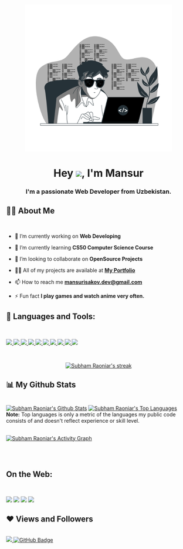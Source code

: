 <p align="center"><a href="#" ><img width="400rem" height="auto" src="Coding-bro.png" /></a></p>

<h1 align="center">Hey <img src="https://raw.githubusercontent.com/MartinHeinz/MartinHeinz/master/wave.gif" width="30px">, I'm Mansur</h1>
<h3 align="center">I'm a passionate Web Developer from Uzbekistan.</h3>

## 🙋‍♂️ About Me

<br>

- 🔭 I’m currently working on **Web Developing**

- 🌱 I’m currently learning **CS50 Computer Science Course**

- 👯 I’m looking to collaborate on **OpenSource Projects**

- 👨‍💻 All of my projects are available at **[My Portfolio](https://mansur-isakov.netlify.app/)**

- 📫 How to reach me **mansurisakov.dev@gmail.com**

- ⚡ Fun fact **I play games and watch anime very often.**

## 🔨 Languages and Tools:

<br>

<p align="left"> 
    <a href="https://www.w3.org/html/" target="_blank"> <img src="https://img.icons8.com/color/48/000000/html-5.png"/> </a> 
    <a href="https://www.w3schools.com/css/" target="_blank"> <img src="https://img.icons8.com/color/48/000000/css3.png"/> </a> 
    <a href="https://www.w3schools.com/css/" target="_blank"> <img src="https://img.icons8.com/color/48/000000/sass.png"/> </a> 
    <a href="https://developer.mozilla.org/en-US/docs/Web/JavaScript" target="_blank"> <img src="https://img.icons8.com/color/48/000000/javascript.png"/> </a> 
    <a href="https://getbootstrap.com" target="_blank"> <img src="https://img.icons8.com/color/48/000000/bootstrap.png"/> </a> 
    <a href="https://www.python.org" target="_blank"> <img src="https://img.icons8.com/color/48/000000/python.png"/> </a> 
    <a href="https://www.python.org" target="_blank"> <img src="https://img.icons8.com/color/48/000000/figma--v1.png"/> </a> 
    <a href="https://www.python.org" target="_blank"> <img src="https://img.icons8.com/color/48/000000/visual-studio-code-2019.png"/> </a> 
    <a href="https://git-scm.com/" target="_blank"> <img src="https://img.icons8.com/color/48/000000/git.png"/> </a> 
    <a href="https://git-scm.com/" target="_blank"> <img src="https://img.icons8.com/color/48/000000/github.png"/> </a> 
</p>

<!-- [![React Badge](https://img.shields.io/badge/-React-61DBFB?style=for-the-badge&labelColor=black&logo=react&logoColor=61DBFB)](#)  [![Javascript Badge](https://img.shields.io/badge/-Javascript-F0DB4F?style=for-the-badge&labelColor=black&logo=javascript&logoColor=F0DB4F)](#) [![Typescript Badge](https://img.shields.io/badge/-Typescript-007acc?style=for-the-badge&labelColor=black&logo=typescript&logoColor=007acc)](#) [![Nodejs Badge](https://img.shields.io/badge/-Nodejs-3C873A?style=for-the-badge&labelColor=black&logo=node.js&logoColor=3C873A)](#) [![GraphQL Badge](https://img.shields.io/badge/-GraphQl-e535ab?style=for-the-badge&labelColor=black&logo=node.js&logoColor=e535ab)](#) -->
<br/>

<p align="center">
    <a href="https://github.com/SubhamRaoniar28/github-readme-streak-stats">
        <img title="🔥 Get streak stats for your profile at git.io/streak-stats" alt="Subham Raoniar's streak" src="https://github-readme-streak-stats.herokuapp.com/?user=MansurIsakov&theme=black-ice&hide_border=true&stroke=0000&background=060A0CD0"/>
    </a>
</p>

## 📊 My Github Stats

  <br/>
    <a href="https://github.com/SubhamRaoniar28/github-readme-stats"><img alt="Subham Raoniar's Github Stats" src="https://github-readme-stats.vercel.app/api?username=MansurIsakov&show_icons=true&count_private=true&theme=react&hide_border=true&bg_color=0D1117" /></a>
  <a href="https://github.com/SubhamRaoniar28/github-readme-stats"><img alt="Subham Raoniar's Top Languages" src="https://github-readme-stats.vercel.app/api/top-langs/?username=MansurIsakov&langs_count=8&count_private=true&layout=compact&theme=react&hide_border=true&bg_color=0D1117" /></a>
  <br/>
  <b>Note:</b> Top languages is only a metric of the languages my public code consists of and doesn't reflect experience or skill level.

<br/>
<br/>

<a href="https://github.com/SubhamRaoniar28/github-readme-activity-graph"><img alt="Subham Raoniar's Activity Graph" src="https://activity-graph.herokuapp.com/graph?username=MansurIsakov&bg_color=0D1117&color=5BCDEC&line=5BCDEC&point=FFFFFF&hide_border=true" /></a>

<br/>
<br/>

## On the Web:

<br>

<p align="left">

<a href = "https://t.me/mansurishere"><img src="https://img.icons8.com/color/48/000000/telegram-app.png"/></a>
<a href = "https://www.facebook.com/mansur.isakov.982"><img src="https://img.icons8.com/color/48/000000/facebook-new.png"/></a>
<a href = "https://www.linkedin.com/in/mansur-isakov/"><img src="https://img.icons8.com/fluent/48/000000/linkedin.png"/></a>
<a href = "https://www.instagram.com/mansur_isakov_/"><img src="https://img.icons8.com/fluent/48/000000/instagram-new.png"/></a>

</p>

## ❤ Views and Followers

<br>

<a href="https://mansur-isakov.netlify.app/">
    <img src="https://komarev.com/ghpvc/?username=MansurIsakov">
</a>
<a href="https://github.com/MansurIsakov?tab=followers"><img src="https://img.shields.io/github/followers/MansurIsakov?label=Followers&style=social" alt="GitHub Badge"></a>
